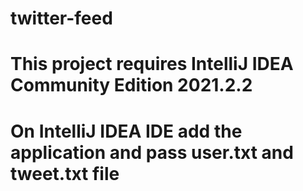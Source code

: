 # twitter-feed
# This project requires IntelliJ IDEA Community Edition 2021.2.2
# On IntelliJ IDEA IDE add the application and pass user.txt and tweet.txt file

